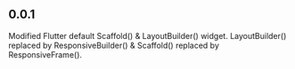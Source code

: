 ## 0.0.1

Modified Flutter default Scaffold() & LayoutBuilder() widget. LayoutBuilder() replaced by ResponsiveBuilder() & Scaffold() replaced by ResponsiveFrame(). 